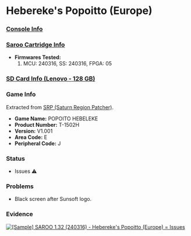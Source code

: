 # Hebereke's Popoitto (Europe)

### [Console Info](../../../../Info/Consoles/VA13/README.md)

### [Saroo Cartridge Info](../../../../Info/Cartridges/RetroGameParadiseStore/1.32F/README.md)

- <b>Firmwares Tested:</b>
  1. MCU: 240316, SS: 240316, FPGA: 05

### [SD Card Info (Lenovo - 128 GB)](../../../../Info/SdCards/Lenovo/128GB/fat32/README.md)

### Game Info

Extracted from [SRP (Saturn Region Patcher)](https://segaxtreme.net/resources/saturn-region-patcher.81/download).

- <b>Game Name:</b> POPOITO HEBELEKE
- <b>Product Number:</b> T-1502H
- <b>Version:</b> V1.001
- <b>Area Code:</b> E
- <b>Peripheral Code:</b> J

### Status

- Issues :warning:

### Problems

- Black screen after Sunsoft logo.

### Evidence

[![[Sample] SAROO 1.32 (240316) - Hebereke's Popoitto (Europe) = Issues](https://img.youtube.com/vi/LgglF-rf15w/0.jpg)](https://www.youtube.com/watch?v=LgglF-rf15w)
